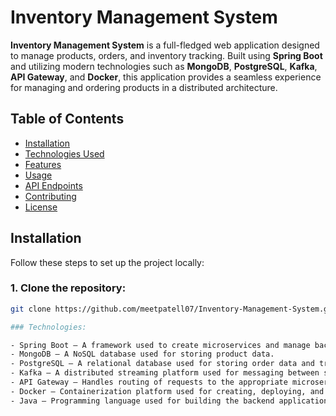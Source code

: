 # Inventory Management System

**Inventory Management System** is a full-fledged web application designed to manage products, orders, and inventory tracking. Built using **Spring Boot** and utilizing modern technologies such as **MongoDB**, **PostgreSQL**, **Kafka**, **API Gateway**, and **Docker**, this application provides a seamless experience for managing and ordering products in a distributed architecture.

## Table of Contents

- [Installation](#installation)
- [Technologies Used](#technologies-used)
- [Features](#features)
- [Usage](#usage)
- [API Endpoints](#api-endpoints)
- [Contributing](#contributing)
- [License](#license)

## Installation

Follow these steps to set up the project locally:

### 1. Clone the repository:
```bash
git clone https://github.com/meetpatell07/Inventory-Management-System.git

### Technologies:

- Spring Boot – A framework used to create microservices and manage backend logic.
- MongoDB – A NoSQL database used for storing product data.
- PostgreSQL – A relational database used for storing order data and transactional information.
- Kafka – A distributed streaming platform used for messaging between services and event-driven architecture.
- API Gateway – Handles routing of requests to the appropriate microservice.
- Docker – Containerization platform used for creating, deploying, and running applications in isolated environments.
- Java – Programming language used for building the backend application. 
